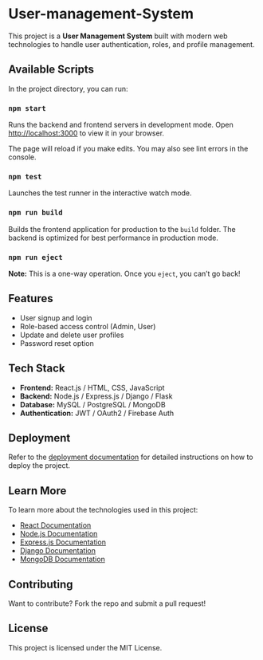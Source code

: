 # User-management-System
This project is a **User Management System** built with modern web technologies to handle user authentication, roles, and profile management.

## Available Scripts

In the project directory, you can run:

### `npm start`

Runs the backend and frontend servers in development mode.
Open [http://localhost:3000](http://localhost:3000) to view it in your browser.

The page will reload if you make edits.
You may also see lint errors in the console.

### `npm test`

Launches the test runner in the interactive watch mode.

### `npm run build`

Builds the frontend application for production to the `build` folder.
The backend is optimized for best performance in production mode.

### `npm run eject`

**Note:** This is a one-way operation. Once you `eject`, you can’t go back!

## Features
- User signup and login
- Role-based access control (Admin, User)
- Update and delete user profiles
- Password reset option

## Tech Stack
- **Frontend:** React.js / HTML, CSS, JavaScript
- **Backend:** Node.js / Express.js / Django / Flask
- **Database:** MySQL / PostgreSQL / MongoDB
- **Authentication:** JWT / OAuth2 / Firebase Auth

## Deployment

Refer to the [deployment documentation](https://facebook.github.io/create-react-app/docs/deployment) for detailed instructions on how to deploy the project.

## Learn More

To learn more about the technologies used in this project:
- [React Documentation](https://reactjs.org/)
- [Node.js Documentation](https://nodejs.org/)
- [Express.js Documentation](https://expressjs.com/)
- [Django Documentation](https://www.djangoproject.com/)
- [MongoDB Documentation](https://www.mongodb.com/docs/)

## Contributing
Want to contribute? Fork the repo and submit a pull request!

## License
This project is licensed under the MIT License.
